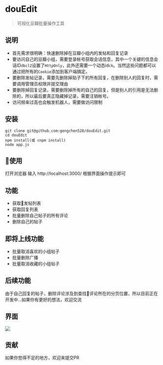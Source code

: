 # douEdit

> 可视化豆瓣批量操作工具
## 说明
- 首先需求很明确：快速删除掉在豆瓣小组内的发帖和回复记录
- 要访问自己的豆瓣小组，需要登录帐号获取会话信息，其中一个关键的信息会话ID<code>dbcl2</code>设置了<code>HttpOnly</code>，此外还需要一个动态id<code>ck</code>。当然这些问题都可以通过把所有的<code>Cookie</code>添加到客户端搞定。
- 要删除发帖记录，需要先删除掉贴子下的所有回复，在删除别人的回复时，需要调用管理员权限并提交理由
- 要删除掉回复记录，需要删除掉所有的自己的回复，但是别人的引用是无法删除的，所以最后要真正隐藏掉记录，需要注销帐号。
- 访问频率过高也会触发机器人，需要做访问限制

## 安装
    git clone git@github.com:gengchen528/douEdit.git
    cd douEdit
    npm install(或 cnpm install)
    node app.js

## 使用
打开浏览器
输入 http://localhost:3000/
根据界面操作提示即可

## 功能
- 获取发帖列表
- 获取回复列表
- 批量删除自己帖子的所有评论
- 删除自己的帖子
## 即将上线功能
- 批量取消喜欢的小组帖子
- 批量删除广播
- 批量取消收藏的小组帖子
## 后续功能
由于自己回复的帖子，删除评论涉及到查找评论所在的分页位置，所以目前正在开发中...如果你有更好的想法，欢迎交流
## 界面
![](http://image.bloggeng.com/dou.png)
## 贡献
如果你觉得不足的地方，欢迎来提交PR
